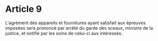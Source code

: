 # Article 9

L'agrément des appareils et fournitures ayant satisfait aux épreuves imposées sera prononcé par arrêté du garde des sceaux, ministre de la justice, et notifié par les soins de celui-ci aux intéressés.
